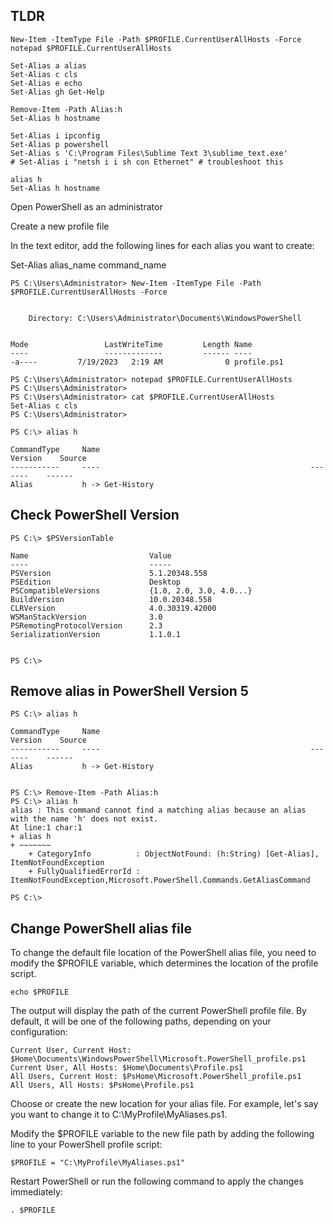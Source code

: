 ## TLDR
```
New-Item -ItemType File -Path $PROFILE.CurrentUserAllHosts -Force
notepad $PROFILE.CurrentUserAllHosts
```
```
Set-Alias a alias
Set-Alias c cls
Set-Alias e echo
Set-Alias gh Get-Help

Remove-Item -Path Alias:h
Set-Alias h hostname

Set-Alias i ipconfig
Set-Alias p powershell
Set-Alias s 'C:\Program Files\Sublime Text 3\sublime_text.exe'
# Set-Alias i "netsh i i sh con Ethernet" # troubleshoot this
```

```
alias h
Set-Alias h hostname
```

Open PowerShell as an administrator

Create a new profile file

In the text editor, add the following lines for each alias you want to create:

Set-Alias alias_name command_name
```
PS C:\Users\Administrator> New-Item -ItemType File -Path $PROFILE.CurrentUserAllHosts -Force


    Directory: C:\Users\Administrator\Documents\WindowsPowerShell


Mode                 LastWriteTime         Length Name
----                 -------------         ------ ----
-a----         7/19/2023   2:19 AM              0 profile.ps1

PS C:\Users\Administrator> notepad $PROFILE.CurrentUserAllHosts
PS C:\Users\Administrator>
PS C:\Users\Administrator> cat $PROFILE.CurrentUserAllHosts
Set-Alias c cls
PS C:\Users\Administrator>
```
```
PS C:\> alias h

CommandType     Name                                               Version    Source
-----------     ----                                               -------    ------
Alias           h -> Get-History
```

## Check PowerShell Version
```
PS C:\> $PSVersionTable

Name                           Value
----                           -----
PSVersion                      5.1.20348.558
PSEdition                      Desktop
PSCompatibleVersions           {1.0, 2.0, 3.0, 4.0...}
BuildVersion                   10.0.20348.558
CLRVersion                     4.0.30319.42000
WSManStackVersion              3.0
PSRemotingProtocolVersion      2.3
SerializationVersion           1.1.0.1


PS C:\>
```
## Remove alias in PowerShell Version 5
```
PS C:\> alias h

CommandType     Name                                               Version    Source
-----------     ----                                               -------    ------
Alias           h -> Get-History


PS C:\> Remove-Item -Path Alias:h
PS C:\> alias h
alias : This command cannot find a matching alias because an alias with the name 'h' does not exist.
At line:1 char:1
+ alias h
+ ~~~~~~~
    + CategoryInfo          : ObjectNotFound: (h:String) [Get-Alias], ItemNotFoundException
    + FullyQualifiedErrorId : ItemNotFoundException,Microsoft.PowerShell.Commands.GetAliasCommand

PS C:\>
```
## Change PowerShell alias file

To change the default file location of the PowerShell alias file, you need to modify the $PROFILE variable, which determines the location of the profile script.
```
echo $PROFILE
```
The output will display the path of the current PowerShell profile file. By default, it will be one of the following paths, depending on your configuration:
```
Current User, Current Host: $Home\Documents\WindowsPowerShell\Microsoft.PowerShell_profile.ps1
Current User, All Hosts: $Home\Documents\Profile.ps1
All Users, Current Host: $PsHome\Microsoft.PowerShell_profile.ps1
All Users, All Hosts: $PsHome\Profile.ps1
```

Choose or create the new location for your alias file. For example, let's say you want to change it to C:\MyProfile\MyAliases.ps1.

Modify the $PROFILE variable to the new file path by adding the following line to your PowerShell profile script:
```
$PROFILE = "C:\MyProfile\MyAliases.ps1"
```
Restart PowerShell or run the following command to apply the changes immediately:
```
. $PROFILE
```